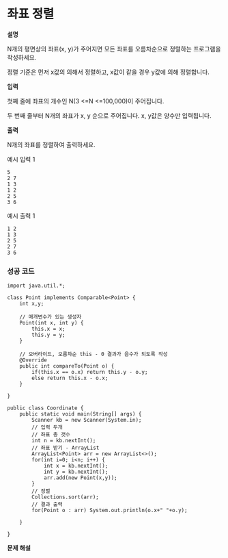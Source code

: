 # 좌표 정렬



**설명**

N개의 평면상의 좌표(x, y)가 주어지면 모든 좌표를 오름차순으로 정렬하는 프로그램을 작성하세요.

정렬 기준은 먼저 x값의 의해서 정렬하고, x값이 같을 경우 y값에 의해 정렬합니다.

 

**입력**

첫째 줄에 좌표의 개수인 N(3 <=N <=100,000)이 주어집니다.

두 번째 줄부터 N개의 좌표가 x, y 순으로 주어집니다. x, y값은 양수만 입력됩니다.

 

**출력**

N개의 좌표를 정렬하여 출력하세요.

 

예시 입력 1

```
5
2 7
1 3
1 2
2 5
3 6
```

예시 출력 1

```
1 2
1 3
2 5
2 7
3 6
```

 

### 성공 코드

```
import java.util.*;

class Point implements Comparable<Point> {
	int x,y;
	
	// 매개변수가 있는 생성자
	Point(int x, int y) {
		this.x = x;
		this.y = y;
	}
	
	// 오버라이드, 오름차순 this - 0 결과가 음수가 되도록 작성
	@Override
	public int compareTo(Point o) {
		if(this.x == o.x) return this.y - o.y;
		else return this.x - o.x;
	}
	
}

public class Coordinate {
	public static void main(String[] args) {
		Scanner kb = new Scanner(System.in);
		// 입력 두개
		// 좌표 총 갯수
		int n = kb.nextInt();
		// 좌표 받기 - ArrayList
		ArrayList<Point> arr = new ArrayList<>();
		for(int i=0; i<n; i++) {
			int x = kb.nextInt();
			int y = kb.nextInt();
			arr.add(new Point(x,y));
		}
		// 정렬
		Collections.sort(arr);
		// 결과 출력
		for(Point o : arr) System.out.println(o.x+" "+o.y);
	
	}

}
```



**문제 해설**

[Notion]: https://lealea.tistory.com/11?category=1008807

